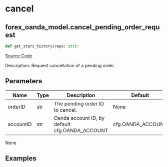 # cancel

## forex_oanda_model.cancel_pending_order_request

```python
def get_stars_history(repo: str):
```
[Source Code](https://github.com/OpenBB-finance/OpenBBTerminal/tree/main/openbb_terminal/forex/oanda/oanda_model.py#L345)

Description: Request cancellation of a pending order.

## Parameters

| Name | Type | Description | Default | Optional |
| ---- | ---- | ----------- | ------- | -------- |
| orderID | str | The pending order ID to cancel. | None | False |
| accountID | str | Oanda account ID, by default cfg.OANDA_ACCOUNT | cfg.OANDA_ACCOUNT | True |

None

## Examples


